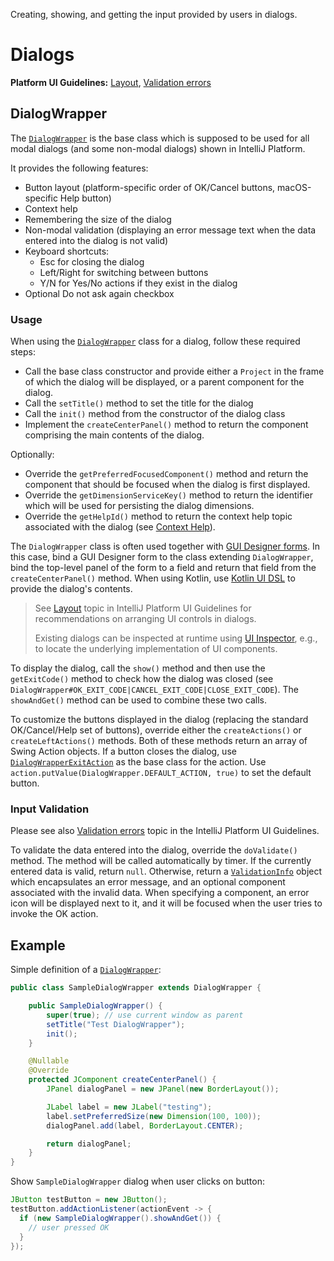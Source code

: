 <!-- Copyright 2000-2023 JetBrains s.r.o. and contributors. Use of this source code is governed by the Apache 2.0 license. -->

<link-summary>Creating, showing, and getting the input provided by users in dialogs.</link-summary>

# Dialogs

<tldr>

**Platform UI Guidelines:** [Layout](https://jetbrains.design/intellij/principles/layout), [Validation errors](https://jetbrains.design/intellij/principles/validation_errors/)

</tldr>

## DialogWrapper

The [`DialogWrapper`](%gh-ic%/platform/platform-api/src/com/intellij/openapi/ui/DialogWrapper.java) is the base class which is supposed to be used for all modal dialogs (and some non-modal dialogs) shown in IntelliJ Platform.

It provides the following features:

* Button layout (platform-specific order of <control>OK</control>/<control>Cancel</control> buttons, macOS-specific <control>Help</control> button)
* Context help
* Remembering the size of the dialog
* Non-modal validation (displaying an error message text when the data entered into the dialog is not valid)
* Keyboard shortcuts:
    * <shortcut>Esc</shortcut> for closing the dialog
    * <shortcut>Left/Right</shortcut> for switching between buttons
    * <shortcut>Y</shortcut>/<shortcut>N</shortcut> for <control>Yes</control>/<control>No</control> actions if they exist in the dialog
* Optional <control>Do not ask again</control> checkbox

### Usage

When using the [`DialogWrapper`](%gh-ic%/platform/platform-api/src/com/intellij/openapi/ui/DialogWrapper.java) class for a dialog, follow these required steps:

* Call the base class constructor and provide either a `Project` in the frame of which the dialog will be displayed, or a parent component for the dialog.
* Call the `setTitle()` method to set the title for the dialog
* Call the `init()` method from the constructor of the dialog class
* Implement the `createCenterPanel()` method to return the component comprising the main contents of the dialog.

Optionally:

* Override the `getPreferredFocusedComponent()` method and return the component that should be focused when the dialog is first displayed.
* Override the `getDimensionServiceKey()` method to return the identifier which will be used for persisting the dialog dimensions.
* Override the `getHelpId()` method to return the context help topic associated with the dialog (see [Context Help](ide_infrastructure.md#context-help)).

The `DialogWrapper` class is often used together with [GUI Designer forms](https://www.jetbrains.com/help/idea/gui-designer-basics.html).
In this case, bind a GUI Designer form to the class extending `DialogWrapper`, bind the top-level panel of the form to a field and return that field from the `createCenterPanel()` method.
When using Kotlin, use [Kotlin UI DSL](kotlin_ui_dsl_version_2.md) to provide the dialog's contents.

> See [Layout](https://jetbrains.design/intellij/principles/layout) topic in IntelliJ Platform UI Guidelines for recommendations on arranging UI controls in dialogs.
>
> Existing dialogs can be inspected at runtime using [UI Inspector](internal_ui_inspector.md), e.g., to locate the underlying implementation of UI components.
>

To display the dialog, call the `show()` method and then use the `getExitCode()` method to check how the dialog was closed (see `DialogWrapper#OK_EXIT_CODE|CANCEL_EXIT_CODE|CLOSE_EXIT_CODE`).
The `showAndGet()` method can be used to combine these two calls.

To customize the buttons displayed in the dialog (replacing the standard <control>OK</control>/<control>Cancel</control>/<control>Help</control> set of buttons), override either the `createActions()` or `createLeftActions()` methods.
Both of these methods return an array of Swing Action objects.
If a button closes the dialog, use [`DialogWrapperExitAction`](%gh-ic%/platform/platform-api/src/com/intellij/openapi/ui/DialogWrapper.java) as the base class for the action.
Use `action.putValue(DialogWrapper.DEFAULT_ACTION, true)` to set the default button.

### Input Validation

Please see also [Validation errors](https://jetbrains.design/intellij/principles/validation_errors/) topic in the IntelliJ Platform UI Guidelines.

To validate the data entered into the dialog, override the `doValidate()` method.
The method will be called automatically by timer.
If the currently entered data is valid, return `null`.
Otherwise, return a [`ValidationInfo`](%gh-ic%/platform/ide-core/src/com/intellij/openapi/ui/ValidationInfo.java) object which encapsulates an error message, and an optional component associated with the invalid data.
When specifying a component, an error icon will be displayed next to it, and it will be focused when the user tries to invoke the <control>OK</control> action.

## Example

Simple definition of a [`DialogWrapper`](%gh-ic%/platform/platform-api/src/com/intellij/openapi/ui/DialogWrapper.java):

```java
public class SampleDialogWrapper extends DialogWrapper {

    public SampleDialogWrapper() {
        super(true); // use current window as parent
        setTitle("Test DialogWrapper");
        init();
    }

    @Nullable
    @Override
    protected JComponent createCenterPanel() {
        JPanel dialogPanel = new JPanel(new BorderLayout());

        JLabel label = new JLabel("testing");
        label.setPreferredSize(new Dimension(100, 100));
        dialogPanel.add(label, BorderLayout.CENTER);

        return dialogPanel;
    }
}
```

Show `SampleDialogWrapper` dialog when user clicks on button:

```java
JButton testButton = new JButton();
testButton.addActionListener(actionEvent -> {
  if (new SampleDialogWrapper().showAndGet()) {
    // user pressed OK
  }
});
```
